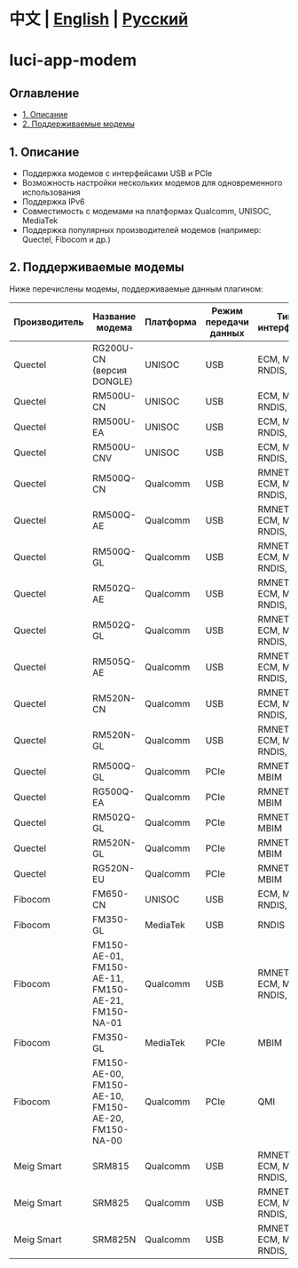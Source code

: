 # 中文 | [English](https://github.com/Siriling/5G-Modem-Support/blob/main/EngLish.md) | [Русский](https://github.com/Siriling/5G-Modem-Support/blob/main/Russian.md)

# luci-app-modem

## Оглавление

- [1. Описание](#1-описание)
- [2. Поддерживаемые модемы](#2-поддерживаемые-модемы)

## 1. Описание

- Поддержка модемов с интерфейсами USB и PCIe
- Возможность настройки нескольких модемов для одновременного использования
- Поддержка IPv6
- Совместимость с модемами на платформах Qualcomm, UNISOC, MediaTek
- Поддержка популярных производителей модемов (например: Quectel, Fibocom и др.)

## 2. Поддерживаемые модемы

Ниже перечислены модемы, поддерживаемые данным плагином:

| Производитель | Название модема                                    | Платформа   | Режим передачи данных | Тип интерфейса               |
| ------------- | -------------------------------------------------- | ----------- | --------------------- | ---------------------------- |
| Quectel       | RG200U-CN (версия DONGLE)                          | UNISOC      | USB                   | ECM, MBIM, RNDIS, NCM        |
| Quectel       | RM500U-CN                                          | UNISOC      | USB                   | ECM, MBIM, RNDIS, NCM        |
| Quectel       | RM500U-EA                                          | UNISOC      | USB                   | ECM, MBIM, RNDIS, NCM        |
| Quectel       | RM500U-CNV                                         | UNISOC      | USB                   | ECM, MBIM, RNDIS, NCM        |
| Quectel       | RM500Q-CN                                          | Qualcomm    | USB                   | RMNET, ECM, MBIM, RNDIS, NCM |
| Quectel       | RM500Q-AE                                          | Qualcomm    | USB                   | RMNET, ECM, MBIM, RNDIS, NCM |
| Quectel       | RM500Q-GL                                          | Qualcomm    | USB                   | RMNET, ECM, MBIM, RNDIS, NCM |
| Quectel       | RM502Q-AE                                          | Qualcomm    | USB                   | RMNET, ECM, MBIM, RNDIS, NCM |
| Quectel       | RM502Q-GL                                          | Qualcomm    | USB                   | RMNET, ECM, MBIM, RNDIS, NCM |
| Quectel       | RM505Q-AE                                          | Qualcomm    | USB                   | RMNET, ECM, MBIM, RNDIS, NCM |
| Quectel       | RM520N-CN                                          | Qualcomm    | USB                   | RMNET, ECM, MBIM, RNDIS, NCM |
| Quectel       | RM520N-GL                                          | Qualcomm    | USB                   | RMNET, ECM, MBIM, RNDIS, NCM |
| Quectel       | RM500Q-GL                                          | Qualcomm    | PCIe                  | RMNET, MBIM                  |
| Quectel       | RG500Q-EA                                          | Qualcomm    | PCIe                  | RMNET, MBIM                  |
| Quectel       | RM502Q-GL                                          | Qualcomm    | PCIe                  | RMNET, MBIM                  |
| Quectel       | RM520N-GL                                          | Qualcomm    | PCIe                  | RMNET, MBIM                  |
| Quectel       | RG520N-EU                                          | Qualcomm    | PCIe                  | RMNET, MBIM                  |
| Fibocom       | FM650-CN                                           | UNISOC      | USB                   | ECM, MBIM, RNDIS, NCM        |
| Fibocom       | FM350-GL                                           | MediaTek    | USB                   | RNDIS                        |
| Fibocom       | FM150-AE-01, FM150-AE-11, FM150-AE-21, FM150-NA-01 | Qualcomm    | USB                   | RMNET, ECM, MBIM, RNDIS, NCM |
| Fibocom       | FM350-GL                                           | MediaTek    | PCIe                  | MBIM                         |
| Fibocom       | FM150-AE-00, FM150-AE-10, FM150-AE-20, FM150-NA-00 | Qualcomm    | PCIe                  | QMI                          |
| Meig Smart    | SRM815                                             | Qualcomm    | USB                   | RMNET, ECM, MBIM, RNDIS, NCM |
| Meig Smart    | SRM825                                             | Qualcomm    | USB                   | RMNET, ECM, MBIM, RNDIS, NCM |
| Meig Smart    | SRM825N                                            | Qualcomm    | USB                   | RMNET, ECM, MBIM, RNDIS, NCM |

